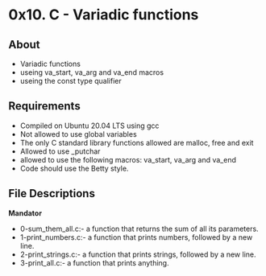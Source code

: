 # 0x10. C - Variadic functions
## About
- Variadic functions
- useing va_start, va_arg and va_end macros
- useing the const type qualifier
## Requirements
- Compiled on Ubuntu 20.04 LTS using gcc
- Not allowed to use global variables
- The only C standard library functions allowed are malloc, free and exit
- Allowed to use _putchar
- allowed to use the following macros: va_start, va_arg and va_end
- Code should use the Betty style.

## File Descriptions

**Mandator**
- 0-sum_them_all.c:-  a function that returns the sum of all its parameters.
- 1-print_numbers.c:- a function that prints numbers, followed by a new line.
- 2-print_strings.c:- a function that prints strings, followed by a new line.
- 3-print_all.c:- a function that prints anything.
